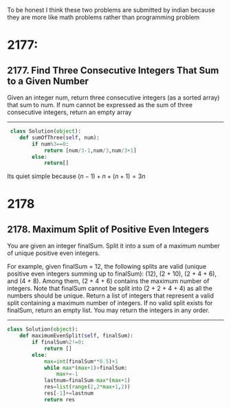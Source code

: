 To be honest I think these two problems are submitted by indian because they are more like math problems rather than programming problem

# 2177:
## 2177. Find Three Consecutive Integers That Sum to a Given Number
Given an integer num, return three consecutive integers (as a sorted array) that sum to num. If num cannot be expressed as the sum of three consecutive integers, return an empty array  

-------

```python
 class Solution(object):
    def sumOfThree(self, num):
        if num%3==0:
            return [num/3-1,num/3,num/3+1]
        else:
            return[]
```
Its quiet simple because $(n-1)+n+(n+1)=3n$

# 2178
## 2178. Maximum Split of Positive Even Integers
You are given an integer finalSum. Split it into a sum of a maximum number of unique positive even integers.

For example, given finalSum = 12, the following splits are valid (unique positive even integers summing up to finalSum): (12), (2 + 10), (2 + 4 + 6), and (4 + 8). Among them, (2 + 4 + 6) contains the maximum number of integers. Note that finalSum cannot be split into (2 + 2 + 4 + 4) as all the numbers should be unique.
Return a list of integers that represent a valid split containing a maximum number of integers. If no valid split exists for finalSum, return an empty list. You may return the integers in any order.

-----
```python
class Solution(object):
    def maximumEvenSplit(self, finalSum):
        if finalSum%2!=0:
            return []
        else:
            max=int(finalSum**0.5)+1
            while max*(max+1)>finalSum:
                max+=-1
            lastnum=finalSum-max*(max+1)
            res=list(range(2,2*max+1,2))
            res[-1]+=lastnum
            return res

```
